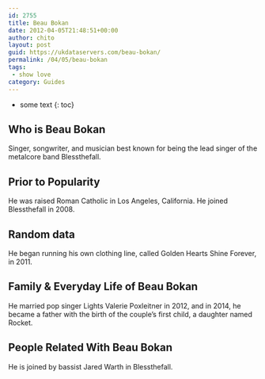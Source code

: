 ```yaml
---
id: 2755
title: Beau Bokan
date: 2012-04-05T21:48:51+00:00
author: chito
layout: post
guid: https://ukdataservers.com/beau-bokan/
permalink: /04/05/beau-bokan
tags:
 - show love
category: Guides
---
```


* some text
{: toc}


## Who is  Beau Bokan
                  
                  
                  
Singer, songwriter, and musician best known for being the lead singer of the metalcore band Blessthefall.
                  
                
                
                
## Prior to Popularity 
                  
                  
                  
He was raised Roman Catholic in Los Angeles, California. He joined Blessthefall in 2008.
                  
                
                
                
## Random data 
                  
                  
                  
He began running his own clothing line, called Golden Hearts Shine Forever, in 2011.
                  
                
                
                
## Family & Everyday Life of Beau Bokan
                  
                  
                  
He married pop singer Lights Valerie Poxleitner in 2012, and in 2014, he became a father with the birth of the couple&#8217;s first child, a daughter named Rocket.
                  
                
                
                
## People Related With  Beau Bokan
                  
                  
                  
He is joined by bassist Jared Warth in Blessthefall.
                  
                
              
            
          
          
          
    
    
  
